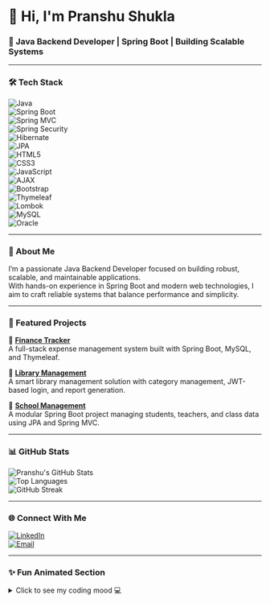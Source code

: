 # 👋 Hi, I'm Pranshu Shukla  

### 💼 Java Backend Developer | Spring Boot | Building Scalable Systems  

---

### 🛠️ Tech Stack  

![Java](https://img.shields.io/badge/Java-ED8B00?style=for-the-badge&logo=java&logoColor=white)  
![Spring Boot](https://img.shields.io/badge/Spring_Boot-6DB33F?style=for-the-badge&logo=spring&logoColor=white)  
![Spring MVC](https://img.shields.io/badge/Spring_MVC-6DB33F?style=for-the-badge&logo=spring&logoColor=white)  
![Spring Security](https://img.shields.io/badge/Spring_Security-6DB33F?style=for-the-badge&logo=spring&logoColor=white)  
![Hibernate](https://img.shields.io/badge/Hibernate-59666C?style=for-the-badge&logo=hibernate&logoColor=white)  
![JPA](https://img.shields.io/badge/JPA-FF6F61?style=for-the-badge&logo=java&logoColor=white)  
![HTML5](https://img.shields.io/badge/HTML5-E34F26?style=for-the-badge&logo=html5&logoColor=white)  
![CSS3](https://img.shields.io/badge/CSS3-1572B6?style=for-the-badge&logo=css3&logoColor=white)  
![JavaScript](https://img.shields.io/badge/JavaScript-F7DF1E?style=for-the-badge&logo=javascript&logoColor=black)  
![AJAX](https://img.shields.io/badge/AJAX-005A9C?style=for-the-badge&logo=ajax&logoColor=white)  
![Bootstrap](https://img.shields.io/badge/Bootstrap-7952B3?style=for-the-badge&logo=bootstrap&logoColor=white)  
![Thymeleaf](https://img.shields.io/badge/Thymeleaf-005F0F?style=for-the-badge&logo=thymeleaf&logoColor=white)  
![Lombok](https://img.shields.io/badge/Lombok-FB0000?style=for-the-badge&logo=java&logoColor=white)  
![MySQL](https://img.shields.io/badge/MySQL-4479A1?style=for-the-badge&logo=mysql&logoColor=white)  
![Oracle](https://img.shields.io/badge/Oracle-F80000?style=for-the-badge&logo=oracle&logoColor=white)  

---

### 🧠 About Me  
I’m a passionate Java Backend Developer focused on building robust, scalable, and maintainable applications.  
With hands-on experience in Spring Boot and modern web technologies, I aim to craft reliable systems that balance performance and simplicity.  

---

### 🚀 Featured Projects  

🔹 **[Finance Tracker](https://github.com/pranshu-oz/Finance-Tracker)**  
A full-stack expense management system built with Spring Boot, MySQL, and Thymeleaf.  

🔹 **[Library Management](https://github.com/pranshu-oz/Library-Management)**  
A smart library management solution with category management, JWT-based login, and report generation.  

🔹 **[School Management](https://github.com/pranshu-oz/School-Management)**  
A modular Spring Boot project managing students, teachers, and class data using JPA and Spring MVC.  

---

### 📊 GitHub Stats  

![Pranshu's GitHub Stats](https://github-readme-stats.vercel.app/api?username=pranshu-oz&show_icons=true&theme=github_dark&hide_border=true)  
![Top Languages](https://github-readme-stats.vercel.app/api/top-langs/?username=pranshu-oz&layout=compact&theme=github_dark&hide_border=true)  
![GitHub Streak](https://github-readme-streak-stats.herokuapp.com/?user=pranshu-oz&theme=dark&hide_border=true)

---

### 🌐 Connect With Me  

[![LinkedIn](https://img.shields.io/badge/LinkedIn-Pranshu%20Shukla-blue?style=for-the-badge&logo=linkedin)](https://www.linkedin.com/in/pranshu-shukla-492360259)  
[![Email](https://img.shields.io/badge/Email-pranshushukla18@gmail.com-red?style=for-the-badge&logo=gmail)](mailto:pranshushukla18@gmail.com)

---

### ✨ Fun Animated Section  

<details>
  <summary>Click to see my coding mood 💻</summary>
  
  ```text
  > Compiling ideas...
  > Debugging life...
  > Deploying dreams...
  > Learning new frameworks...
  > Writing clean, maintainable code...
